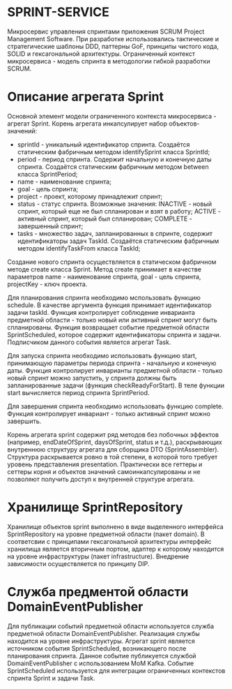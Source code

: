 # SPRINT-SERVICE

Микросервис управления спринтами приложения SCRUM Project Management Software. При разработке использовались тактические и стратегические шаблоны DDD, паттерны GoF, принципы чистого кода, SOLID и гексагональной архитектуры. Ограниченный контекст микросервиса - модель спринта в методологии гибкой разработки SCRUM.

# Описание агрегата Sprint
Основной элемент модели ограниченного контекста микросервиса - агрегат Sprint. Корень агрегата инкапсулирует набор объектов-значений: 
  - sprintId - уникальный идентификатор спринта. Создаётся статическим фабричным методом identifySprint класса SprintId;
  - period - период спринта. Содержит начальную и конечную даты спринта. Создаётся статическим фабричным методом between класса SprintPeriod;
  - name - наименование спринта;
  - goal - цель спринта;
  - project - проект, которому принадлежит спринт;
  - status - статус спринта. Возможные значения: INACTIVE - новый спринт, который еще не был спланирован и взят в работу; ACTIVE - активный спринт, который был спланирован; COMPLETE - завершенный спринт;
  - tasks - множество задач, запланированных в спринте, содержит идентификаторы задач TaskId. Создаётся статическим фабричным методом identifyTaskFrom класса TaskId;

Создание нового спринта осуществляется в статическом фабричном методе create класса Sprint. Метод create принимает в качестве параметров name - наименование спринта, goal - цель спринта, projectKey - ключ проекта.

Для планирования спринта необходимо мспользовать функцию schedule. В качестве аргумента функция принимает идентификатор задачи taskId. Функция контролирует соблюдение инварианта предметной области - только новый или активный спринт могут быть спланированы. Функция возвращает событие предметной области SprintScheduled, которое содержит идентификаторы спринта и задачи. Подписчиком данного события является агрегат Task.

Для запуска спринта необходимо использовать функцию start, принимающую параметры периода спринта - начальную и конечную даты. Функция контролирует инварианты предметной области - только новый спринт можно запустить, у спринта должны быть запланированные задачи (функция checkReadyForStart). В теле функции start вычисляется период спринта SprintPeriod.

Для завершения спринта необходимо использовать функцию complete. Функция контролирует инвариант - только активный спринт можно завершить.

Корень агрегата sprint содержит ряд методов без побочных эффектов (например, endDateOfSprint, daysOfSprint, status и т.д.), раскрывающих внутреннюю структуру агрегата для сборщика DTO (SprintAssembler). Структура раскрывается ровно в той степени, в которой того требует уровень представления presentation. Практически все геттеры и сеттеры корня и объектов значений самоинкапсулированы и не позволяют получить доступ к внутренней структуре агрегата.
 
# Хранилище SprintRepository
Хранилище объектов sprint выполнено в виде выделенного интерфейса SprintRepository на уровне предметной области (пакет domain). В соответсвии с принципами гексагональной архитектуры интерфейс хранилища является вторичным портом, адаптер к которому находится на уровне инфраструктуры (пакет infrastructure). Внедрение зависимости осуществляется по принципу DIP.
# Служба предментой области DomainEventPublisher
Для публикации событий предметной области используется служба предметной области DomainEventPublisher. Реализация службы находится на уровне инфраструктуры. Агрегат sprint является источником события SprintScheduled, возникающего после планирования спринта. Данное событие публикуется службой DomainEventPublisher с использованием MoM Kafka. Событие SprintScheduled используется для интеграции ограниченных контекстов спринта Sprint и задачи Task.







